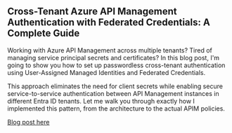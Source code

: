 ## Cross-Tenant Azure API Management Authentication with Federated Credentials: A Complete Guide

Working with Azure API Management across multiple tenants? Tired of managing service principal secrets and certificates? In this blog post, I'm going to show you how to set up passwordless cross-tenant authentication using User-Assigned Managed Identities and Federated Credentials.

This approach eliminates the need for client secrets while enabling secure service-to-service authentication between API Management instances in different Entra ID tenants. Let me walk you through exactly how I implemented this pattern, from the architecture to the actual APIM policies.

[Blog post here](https://thomasthornton.cloud/2022/01/03/integrating-azure-application-gateway-with-multiple-custom-domains-with-azure-apim/)
